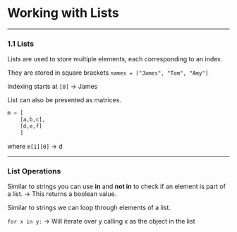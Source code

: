 # Working with Lists

---

### 1.1 Lists

Lists are used to store multiple elements, each corresponding to an index.

They are stored in square brackets 
`names = ["James", "Tom", "Amy"]`

Indexing starts at `[0]` -> James

List can also be presented as matrices. 

```py
m = [
    [a,b,c],
    [d,e,f]
    ] 
```

where `m[1][0]` -> d

---

### List Operations

Similar to strings you can use **in** and **not in** to check if an element is part of a list. -> This returns a boolean value.

Similar to strings we can loop through elements of a list. 

`for x in y:` -> Will iterate over y calling x as the object in the list

